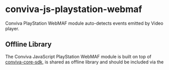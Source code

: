# conviva-js-playstation-webmaf
Conviva PlayStation WebMAF module auto-detects events emitted by Video player.

## Offline Library
The Conviva JavaScript PlayStation WebMAF module is built on top of <a href="https://github.com/Conviva/conviva-js-coresdk">conviva-core-sdk</a>, is shared as offline library and should be included via the <script> tag in the application.

``` 
<script type="text/javascript" src="<PATH>/conviva-core-sdk.js"></script>
<script type="text/javascript" src="<PATH>/conviva-webmaf-module.js"></script>
```
## Supported Framework Versions
2.4.0

## Note:
* Refer https://community.conviva.com/ for integration guidelines.
